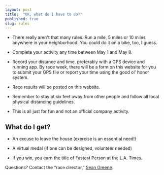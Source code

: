 ```yaml
---
layout: post
title:  "OK, what do I have to do?"
published: true
slug: rules
---
```

* There really aren't that many rules. Run a mile, 5 miles or 10 miles anywhere in your neighborhood. You could do it on a bike, too, I guess.

* Complete your activity any time between May 1 and May 8.

* Record your distance and time, preferably with a GPS device and running app. By race week, there will be a form on this website for you to submit your GPS file or report your time using the good ol' honor system.

* Race results will be posted on this website.

* Remember to stay at six feet away from other people and follow all local physical distancing guidelines.

* This is all just for fun and not an official company activity.

<h2 class="headline">What do I get?</h2>

* An excuse to leave the house (exercise is an essential need!)

* A virtual medal (if one can be designed, volunteer needed)

* If you win, you earn the title of Fastest Person at the L.A. Times.

Questions? Contact the &ldquo;race director,&rdquo; <a href="mailto:seangreene89@gmail.com">Sean Greene</a>.